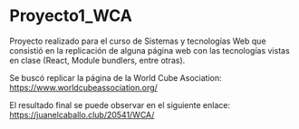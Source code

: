 # Proyecto1_WCA
Proyecto realizado para el curso de Sistemas y tecnologías Web que consistió en la replicación de alguna página web con las tecnologías vistas en clase (React, Module bundlers, entre otras).

Se buscó replicar la página de la World Cube Asociation: https://www.worldcubeassociation.org/

El resultado final se puede observar en el siguiente enlace: https://juanelcaballo.club/20541/WCA/
